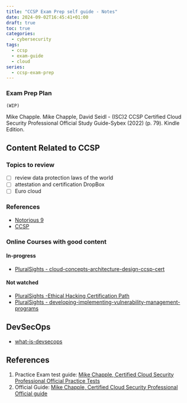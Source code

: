 ```yaml
---
title: "CCSP Exam Prep self guide - Notes"
date: 2024-09-02T16:45:41+01:00
draft: true
toc: true
categories:
  - cybersecurity
tags:
  - ccsp
  - exam-guide
  - cloud
series:
  - ccsp-exam-prep
---
```


### Exam Prep Plan

`(WIP)`

Mike Chapple. Mike Chapple, David Seidl - (ISC)2 CCSP Certified Cloud Security Professional Official
Study Guide-Sybex (2022) (p. 79). Kindle Edition.

## Content Related to CCSP

### Topics to review

- [ ] review data protection laws of the world
- [ ] attestation and certification DropBox
- [ ] Euro cloud

### References

* [Notorious 9](https://cloudsecurityalliance.org/press-releases/2013/02/25/ca-warns-providers-of-the-notorious-nine-cloud-computing-top-threats-in-2013)
* [CCSP](https://www.isc2.org/certifications/ccsp)

### Online Courses with good content

#### In-progress

* [ PluralSights - cloud-concepts-architecture-design-ccsp-cert](https://app.pluralsight.com/library/courses/cloud-concepts-architecture-design-ccsp-cert/table-of-contents)

#### Not watched

* [PluralSights -Ethical Hacking Certification Path](https://app.pluralsight.com/library/courses/vulnerability-analysis-ethical-hacking-ceh-cert/table-of-contents)
* [ PluralSights - developing-implementing-vulnerability-management-programs](https://app.pluralsight.com/library/courses/developing-implementing-vulnerability-management-programs/table-of-contents)

## DevSecOps

* [what-is-devsecops](https://www.microsoft.com/en-gb/security/business/security-101/what-is-devsecops)

## References

1. Practice Exam test guide:
   [Mike Chapple, Certified Cloud Security Professional Official Practice Tests](https://www.wiley.com/en-us/(ISC)2+CCSP+Certified+Cloud+Security+Professional+Official+Practice+Tests%2C+3rd+Edition-p-9781119909408)
2. Official
   Guide: [Mike Chapple, Certified Cloud Security Professional Official guide](https://www.wiley.com/en-us/(ISC)2+CCSP+Certified+Cloud+Security+Professional+Official+Study+Guide%2C+3rd+Edition-p-9781119909378)
